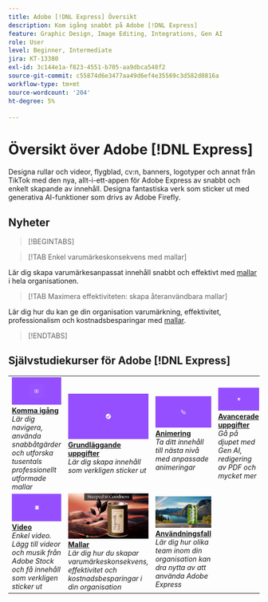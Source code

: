 ```yaml
---
title: Adobe [!DNL Express] Översikt
description: Kom igång snabbt på Adobe [!DNL Express]
feature: Graphic Design, Image Editing, Integrations, Gen AI
role: User
level: Beginner, Intermediate
jira: KT-13380
exl-id: 3c144e1a-f823-4551-b705-aa9dbca548f2
source-git-commit: c55874d6e3477aa49d6ef4e35569c3d582d0816a
workflow-type: tm+mt
source-wordcount: '204'
ht-degree: 5%

---
```


# Översikt över Adobe [!DNL Express]

Designa rullar och videor, flygblad, cv:n, banners, logotyper och annat från TikTok med den nya, allt-i-ett-appen för Adobe Express av snabbt och enkelt skapande av innehåll. Designa fantastiska verk som sticker ut med generativa AI-funktioner som drivs av Adobe Firefly.

## Nyheter

>[!BEGINTABS]

>[!TAB Enkel varumärkeskonsekvens med mallar]

Lär dig skapa varumärkesanpassat innehåll snabbt och effektivt med [mallar](use-templates.md) i hela organisationen.

>[!TAB Maximera effektiviteten: skapa återanvändbara mallar]

Lär dig hur du kan ge din organisation varumärkning, effektivitet, professionalism och kostnadsbesparingar med [mallar](create-templates.md).

>[!ENDTABS]

## Självstudiekurser för Adobe [!DNL Express]

<!-- COMMENT -->
<!-- CARDS

* https://experienceleague.adobe.com/en/docs/creative-cloud-enterprise-learn/cce-learning-hub/expressoverview/expresshowto/overview-express-how-to#getting-started
  {target = _self}
  {title = Getting started}
  {description = Learn how to navigate, use Quick actions, and explore thousands of professionally designed templates}
  {image = https://experienceleague.adobe.com/en/docs/creative-cloud-enterprise-learn/cce-learning-hub/expressoverview/media_11da3118b5b5e9240cee54d84d0a53b93a5f564d5.png?width=400&format=webply&optimize=medium}
  {cta = Browse tutorials}
* https://experienceleague.adobe.com/en/docs/creative-cloud-enterprise-learn/cce-learning-hub/expressoverview/expresshowto/overview-express-how-to#basic-tasks
  {target = _self}
  {title = Basic tasks}
  {description = Learn how to make content that really stands out}
  {image = https://experienceleague.adobe.com/en/docs/creative-cloud-enterprise-learn/cce-learning-hub/expressoverview/media_1d371d6487ef5279f42ce3392bd7c9e0449ad2e63.png?width=400&format=webply&optimize=medium}
  {cta = Browse tutorials}
* https://experienceleague.adobe.com/en/docs/creative-cloud-enterprise-learn/cce-learning-hub/expressoverview/expresshowto/overview-express-how-to#animation
  {target = _self}
  {title = Animation}
  {description = Take your content to the next level with custom animations}
  {image = https://experienceleague.adobe.com/en/docs/creative-cloud-enterprise-learn/cce-learning-hub/expressoverview/media_10ccd063d4336b984c17c2419090f01454111660c.png?width=400&format=webply&optimize=medium}
  {cta = Browse tutorials}
* https://experienceleague.adobe.com/en/docs/creative-cloud-enterprise-learn/cce-learning-hub/expressoverview/expresshowto/overview-express-how-to#advanced-tasks
  {target = _self}
  {title = Advanced tasks}
  {description = Dive deeper into Gen AI, PDF editing, and more}
  {image = https://experienceleague.adobe.com/en/docs/creative-cloud-enterprise-learn/cce-learning-hub/expressoverview/media_14ac40625ddf85c6af4a99cc2cd27732a564508eb.png?width=400&format=webply&optimize=medium}
  {cta = Browse tutorials}
* https://experienceleague.adobe.com/en/docs/creative-cloud-enterprise-learn/cce-learning-hub/expressoverview/expresshowto/overview-express-how-to#video
  {target = _self}
  {title = Video}
  {description = Video made easy. Add Adobe Stock videos and music for content that really stands out}
  {image = https://experienceleague.adobe.com/en/docs/creative-cloud-enterprise-learn/cce-learning-hub/expressoverview/media_1eee90d39e1002d4ed1ebae216c1b0603de61461b.png?width=400&format=webply&optimize=medium}
  {cta = Browse tutorials}
* https://experienceleague.adobe.com/en/docs/creative-cloud-enterprise-learn/cce-learning-hub/expressoverview/expresshowto/overview-express-how-to#templates
  {target = _self}
  {title = Templates}
  {description = Learn how bring brand consistency, efficiency, and cost savings to your organization}
  {image = https://experienceleague.adobe.com/en/docs/document-cloud-learn/acrobat-learning/getting-started/media_1e715d1ec959dc755a27cab94e21039372673afac.png?width=400&format=webply&optimize=medium}
  {cta = Browse tutorials}
* https://experienceleague.adobe.com/en/docs/creative-cloud-enterprise-learn/cce-learning-hub/expressoverview/expressusecase/overview-express-use-case-tutorials
  {target = _self}
  {title = Use cases}
  {description = Learn how different teams within your organization can benefit from using Adobe Express}
  {https://experienceleague.adobe.com/en/docs/creative-cloud-enterprise-learn/cce-learning-hub/expressoverview/media_173c02cd2ed892e1d570e939c3b2f463bc14da843.png?width=400&format=webply&optimize=medium}
  {cta = Browse tutorials}
  
-->
<!-- END CARDS -->
<!-- END COMMENT -->

<table style="table-layout:fixed">
<tr>
   <td>
      <a href="get-started.md">
         <img alt="Komma igång" src="assets/get-started.png" />
      </a>
      <div>
          <a href="get-started.md"><strong>Komma igång</strong></a>
          </div>
          <em>Lär dig navigera, använda snabbåtgärder och utforska tusentals professionellt utformade mallar</em>
          <br>
   </td>
   <td>
      <a href="https://experienceleague.adobe.com/en/docs/creative-cloud-enterprise-learn/cce-learning-hub/expressoverview/expresshowto/overview-express-how-to#basic-tasks">
         <img alt="Grundläggande uppgifter" src="assets/basic-tasks.png" />
      </a>
      <div>
          <a href="https://experienceleague.adobe.com/en/docs/creative-cloud-enterprise-learn/cce-learning-hub/expressoverview/expresshowto/overview-express-how-to#basic-tasks"><strong>Grundläggande uppgifter</strong></a>
          </div>
          <em>Lär dig skapa innehåll som verkligen sticker ut</em>
        <br>
   </td>
   <td>
      <a href="https://experienceleague.adobe.com/en/docs/creative-cloud-enterprise-learn/cce-learning-hub/expressoverview/expresshowto/overview-express-how-to?#animation">
         <img alt="Animering" src="assets/animation.png" />
      </a>
      <div>
          <a href="https://experienceleague.adobe.com/en/docs/creative-cloud-enterprise-learn/cce-learning-hub/expressoverview/expresshowto/overview-express-how-to?#animation"><strong>Animering</strong></a>
          </div>
          <em>Ta ditt innehåll till nästa nivå med anpassade animeringar</em>
        <br>
   </td>
   <td>
      <a href="https://experienceleague.adobe.com/en/docs/creative-cloud-enterprise-learn/cce-learning-hub/expressoverview/expresshowto/overview-express-how-to#advanced-tasks">
         <img alt="Avancerade uppgifter" src="assets/advanced-tasks.png" />
      </a>
      <div>
          <a href="https://experienceleague.adobe.com/en/docs/creative-cloud-enterprise-learn/cce-learning-hub/expressoverview/expresshowto/overview-express-how-to#advanced-tasks"><strong>Avancerade uppgifter</strong></a>
          </div>
          <em>Gå på djupet med Gen AI, redigering av PDF och mycket mer</em>
        <br>
   </td>
</tr>
<tr>
  <td>
      <a href="https://experienceleague.adobe.com/en/docs/creative-cloud-enterprise-learn/cce-learning-hub/expressoverview/expresshowto/overview-express-how-to#video">
         <img alt="Video" src="assets/video.png" />
      </a>
      <div>
          <a href="https://experienceleague.adobe.com/en/docs/creative-cloud-enterprise-learn/cce-learning-hub/expressoverview/expresshowto/overview-express-how-to#video"><strong>Video</strong></a>
          </div>
          <em>Enkel video. Lägg till videor och musik från Adobe Stock och få innehåll som verkligen sticker ut</em>
        <br>
   </td>
   <td>
      <a href="https://experienceleague.adobe.com/en/docs/creative-cloud-enterprise-learn/cce-learning-hub/expressoverview/expresshowto/overview-express-how-to#templates">
         <img alt="Mallar" src="assets/templates.png" />
      </a>
      <div>
          <a href="https://experienceleague.adobe.com/en/docs/creative-cloud-enterprise-learn/cce-learning-hub/expressoverview/expresshowto/overview-express-how-to#templates"><strong>Mallar</strong></a>
          </div>
          <em>Lär dig hur du skapar varumärkeskonsekvens, effektivitet och kostnadsbesparingar i din organisation</em>
        <br>
   </td>
   <td>
      <a href="overview-express-use-case-tutorials.md">
         <img alt="Användningsexempel" src="assets/use-case-tutorials.png" />
      </a>
      <div>
          <a href="overview-express-use-case-tutorials.md"><strong>Användningsfall</strong></a>
          </div>
          <em>Lär dig hur olika team inom din organisation kan dra nytta av att använda Adobe Express</em>
        <br>
   </td>
</tr>
</table>
